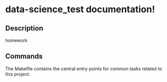 # data-science_test documentation!

## Description

homework

## Commands

The Makefile contains the central entry points for common tasks related to this project.

